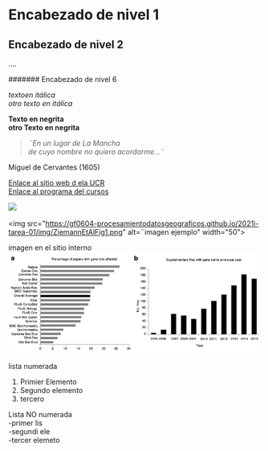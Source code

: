 # Encabezado de nivel 1
## Encabezado de nivel 2
....

####### Encabezado de nivel 6


*textoen itálica*  
_otro texto en itálica_

**Texto en negrita**    
__otro Texto en negrita__

> *¨En un lugar de La Mancha  
> de cuyo nombre no quiero acordarme...¨*

Miguel de Cervantes (1605)

[Enlace al sitio web d ela UCR](https://www.ucr.ac.cr/)  
[Enlace al programa del cursos](https://github.com/gf0604-procesamientodatosgeograficos/2021i-programa/blob/main/gf0604-procesamientodatosgeograficos-g001-2021i.pdf)  


![](https://gf0604-procesamientodatosgeograficos.github.io/2021i-tarea-01/img/ZiemannEtAlFig1.png)  

<img src="https://gf0604-procesamientodatosgeograficos.github.io/2021i-tarea-01/img/ZiemannEtAlFig1.png" alt=¨imagen ejemplo" width="50"> 
                                                                                                                                        
imagen en el sitio interno
![](ZiemannEtAlFig1.png)


lista numerada
1. Primier Elemento
2. Segundo elemento
3. tercero


Lista NO numerada   
-primer lis  
-segundi ele  
-tercer elemeto   


